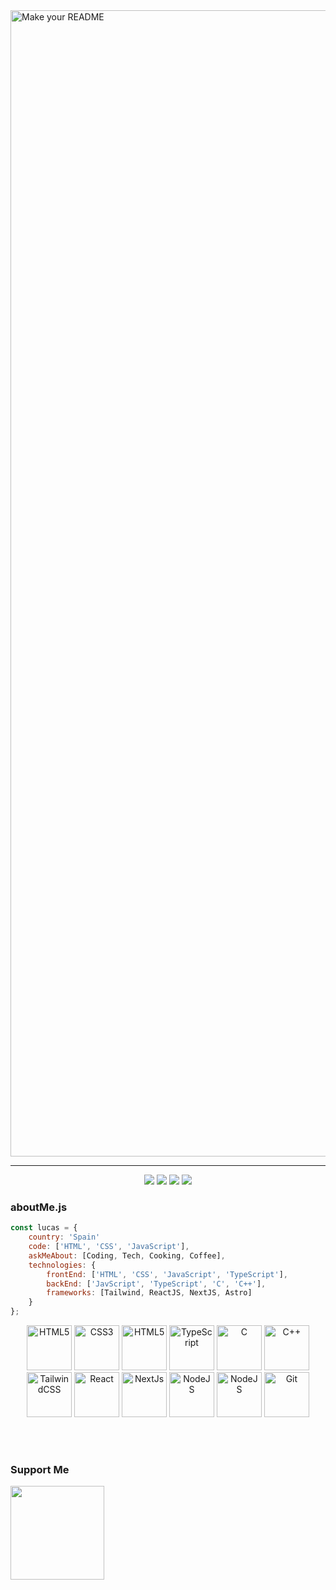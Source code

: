 <img width="1834" alt="Make your README" src="https://github.com/SrPancakes/srpancakes/assets/74025821/b28186f1-270c-457d-b72b-e087ca8becc4">


-------------------
<div align='center'>
  
  <a href="https://www.twitch.tv/srpancakesdev" target="_blank" rel="noreferrer">
  <img 
    src="https://img.shields.io/badge/TWITCH-%40SrPancakes-9146FF?style=for-the-badge&logo=twitch&logoColor=white" /></a>
  
  <a href="https://www.youtube.com/@SrPancakes" target="_blank" rel="noreferrer">
    <img 
      src="https://img.shields.io/badge/YOUTUBE-%40SrPancakes-FF0000?style=for-the-badge&logo=youtube&logoColor=white" /></a>
  
  <a href="https://www.medium.com/@SrPancakes" target="_blank" rel="noreferrer">
    <img 
      src="https://img.shields.io/badge/MEDIUM-%40SrPancakes-ffe140?style=for-the-badge&logo=medium&logoColor=white" /></a>

  <a href="https://twitter.com/SrPancakesDev" target="_blank" rel="noreferrer">
    <img 
      src="https://img.shields.io/badge/TWITTER-%40SrPancakes-1DA1F2?style=for-the-badge&logo=x&logoColor=white" /></a>
      
</div>


### aboutMe.js

```javascript
const lucas = {
    country: 'Spain'
    code: ['HTML', 'CSS', 'JavaScript'],
    askMeAbout: [Coding, Tech, Cooking, Coffee],
    technologies: {
        frontEnd: ['HTML', 'CSS', 'JavaScript', 'TypeScript'],
        backEnd: ['JavScript', 'TypeScript', 'C', 'C++'],
        frameworks: [Tailwind, ReactJS, NextJS, Astro]
    }
};
```
 
<p align="center">

  <a href="https://developer.mozilla.org/en-US/docs/Glossary/HTML5" target="_blank" rel="noreferrer">
    <img src="https://github.com/SrPancakes/srpancakes/assets/74025821/950661d3-7dfa-4640-bdee-277a7a715b26" width="72" height="72" alt="HTML5" /></a>

  <a href="https://www.w3.org/TR/CSS/#css" target="_blank" rel="noreferrer">
    <img src="https://github.com/SrPancakes/srpancakes/assets/74025821/e6671434-3460-4285-b4de-44b9de88dcaa" width="72" height="72" alt="CSS3" /></a>

  <a href="https://developer.mozilla.org/es/docs/Web/JavaScript" target="_blank" rel="noreferrer">
    <img src="https://github.com/SrPancakes/srpancakes/assets/74025821/f8b6d6a3-a305-4f08-aef7-f5387e47b38a" width="72" height="72" alt="HTML5" /></a>

  <a href="https://www.typescriptlang.org/" target="_blank" rel="noreferrer">
    <img src="https://github.com/SrPancakes/srpancakes/assets/74025821/f2378c0a-c10c-43f5-9b1c-38880878489b" width="72" height="72" alt="TypeScript" /></a>

  <a href="https://docs.microsoft.com/en-us/cpp/?view=msvc-170" target="_blank" rel="noreferrer">
    <img src="https://github.com/SrPancakes/srpancakes/assets/74025821/ecba9e39-1701-48c8-951b-d3d23f987c7a" width="72" height="72" alt="C" /></a>

  <a href="https://docs.microsoft.com/en-us/cpp/?view=msvc-170" target="_blank" rel="noreferrer">
    <img src="https://github.com/SrPancakes/srpancakes/assets/74025821/c2f81ec8-f5d7-42d0-a273-0b2caedcc070" width="72" height="72" alt="C++" /></a>

  <a href="https://tailwindcss.com/" target="_blank" rel="noreferrer">
    <img src="https://github.com/SrPancakes/srpancakes/assets/74025821/e07d0c63-2739-4c51-b820-b0b90f668050" width="72" height="72" alt="TailwindCSS" /></a>
  
  <a href="https://reactjs.org/" target="_blank" rel="noreferrer">
    <img src="https://github.com/SrPancakes/srpancakes/assets/74025821/6f8ecbaa-1e25-42c3-b69b-d61f98eb8d20" width="72" height="72" alt="React" /></a>
  
  <a href="https://nextjs.org/docs" target="_blank" rel="noreferrer">
    <img src="https://github.com/SrPancakes/srpancakes/assets/74025821/75db2c07-7bcd-45df-a891-e49ab746de6f" width="72" height="72" alt="NextJs" /></a>

  <a href="https://astro.build/" target="_blank" rel="noreferrer">
    <img src="https://github.com/SrPancakes/srpancakes/assets/74025821/3734de01-08c1-463f-a3aa-0c4926a3fd1e" width="72" height="72" alt="NodeJS" /></a>

  <a href="https://nodejs.org/en/" target="_blank" rel="noreferrer">
    <img src="https://github.com/SrPancakes/srpancakes/assets/74025821/21b986e4-8b6c-4fc2-b3f5-ab78fefade93" width="72" height="72" alt="NodeJS" /></a>

  <a href="https://git-scm.com/" target="_blank" rel="noreferrer">
    <img src="https://github.com/SrPancakes/srpancakes/assets/74025821/f0d0f3d9-5f28-42e5-8778-57c953ffb4fe" width="72" height="72" alt="Git" /></a>
</p>

<br /><br />

### Support Me

<a href="https://www.buymeacoffee.com/srpancakes"><img src="https://cdn.buymeacoffee.com/buttons/v2/default-yellow.png" width="150"/></a>
